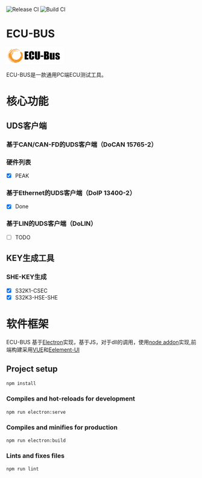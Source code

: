 ![Release CI](https://github.com/frankie-zeng/ECUBus/workflows/Release%20CI/badge.svg)
![Build CI](https://github.com/frankie-zeng/ECUBus/workflows/Build%20CI/badge.svg)
# **ECU-BUS** 
<img src="./src/assets/logo.png" width="30%">

ECU-BUS是一款通用PC端ECU测试工具。


# 核心功能
## **UDS客户端**
### 基于CAN/CAN-FD的UDS客户端（DoCAN 15765-2）


### 硬件列表
- [x] PEAK

### 基于Ethernet的UDS客户端（DoIP 13400-2）
- [x] Done

### 基于LIN的UDS客户端（DoLIN）
- [ ] TODO

## **KEY生成工具**
### SHE-KEY生成
- [x] S32K1-CSEC
- [x] S32K3-HSE-SHE

# 软件框架
ECU-BUS 基于[Electron](https://www.electronjs.org)实现，基于JS，对于dll的调用，使用[node addon](https://nodejs.org/api/n-api.html)实现,前端构建采用[VUE](https://cn.vuejs.org/)和[Eelement-UI](https://element.eleme.cn/)
## Project setup
```
npm install
```

### Compiles and hot-reloads for development
```
npm run electron:serve
```

### Compiles and minifies for production
```
npm run electron:build
```

### Lints and fixes files
```
npm run lint
```

